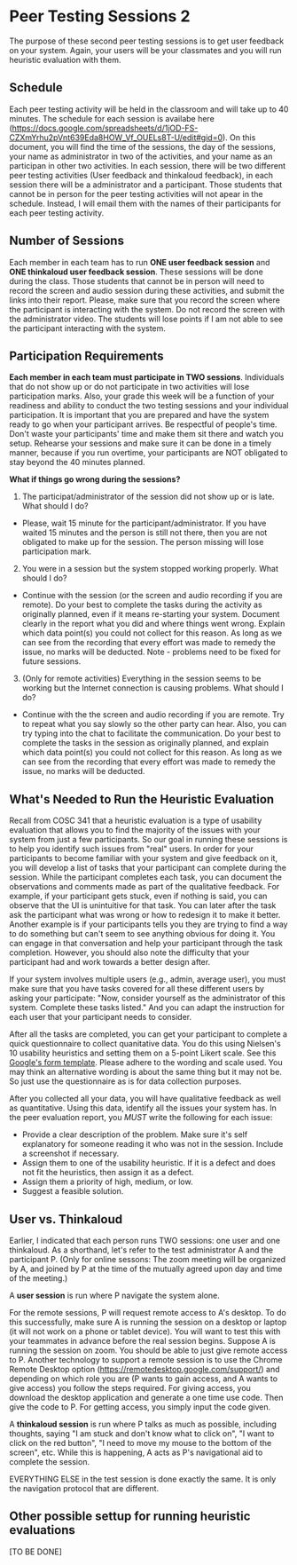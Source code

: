 # Peer Testing Sessions 2

The purpose of these second peer testing sessions is to get user feedback on your system. Again, your users will be your classmates and you will run heuristic evaluation with them.

## Schedule

Each peer testing activity will be held in the classroom and will take up to 40 minutes. The schedule for each session is availabe here (https://docs.google.com/spreadsheets/d/1jOD-FS-CZXmYrhu2pVnt639Eda8HOW_Vf_OUELs8T-U/edit#gid=0). On this document, you will find the time of the sessions, the day of the sessions, your name as administrator in two of the activities, and your name as an participan in other two activities. In each session, there will be two different peer testing activities (User feedback and thinkaloud feedback), in each session there will be a administrator and a participant.
Those students that cannot be in person for the peer testing activities will not apear in the schedule. Instead, I will email them with the names of their participants for each peer testing activity.

## Number of Sessions

Each member in each team has to run **ONE user feedback session** and **ONE thinkaloud user feedback session**. These sessions will be done during the class. Those students that cannot be in person will need to record the screen and audio session during these activities, and submit the links into their report. Please, make sure that you record the screen where the participant is interacting with the system. Do not record the screen with the administrator video. The students will lose points if I am not able to see the participant interacting with the system.

## Participation Requirements

**Each member in each team must participate in TWO sessions**. Individuals that do not show up or do not participate in two activities will lose participation marks. 
Also, your grade this week will be a function of your readiness and ability to conduct the two testing sessions and your individual participation. It is important that you are prepared and have the system ready to go when your participant arrives. Be respectful of people's time. Don't waste your participants' time and make them sit there and watch you setup. Rehearse your sessions and make sure it can be done in a timely manner, because if you run overtime, your participants are NOT obligated to stay beyond the 40 minutes planned.

**What if things go wrong during the sessions?**
1. The participat/administrator of the session did not show up or is late. What should I do?
  -  Please, wait 15 minute for the participant/administrator. If you have waited 15 minutes and the person is still not there, then you are not obligated to make up for the session. The person missing will lose participation mark.

2. You were in a session but the system stopped working properly. What should I do?
  - Continue with the session (or the screen and audio recording if you are remote). Do your best to complete the tasks during the activity as originally planned, even if it means re-starting your system. Document clearly in the report what you did and where things went wrong. Explain which data point(s) you could not collect for this reason. As long as we can see from the recording that every effort was made to remedy the issue, no marks will be deducted. Note - problems need to be fixed for future sessions.

3. (Only for remote activities) Everything in the session seems to be working but the Internet connection is causing problems. What should I do?
  - Continue with the the screen and audio recording if you are remote. Try to repeat what you say slowly so the other party can hear. Also, you can try typing into the chat to facilitate the communication. Do your best to complete the tasks in the session as originally planned, and explain which data point(s) you could not collect for this reason. As long as we can see from the recording that every effort was made to remedy the issue, no marks will be deducted.

## What's Needed to Run the Heuristic Evaluation

Recall from COSC 341 that a heuristic evaluation is a type of usability evaluation that allows you to find the majority of the issues with your system from just a few participants. So our goal in running these sessions is to help you identify such issues from "real" users.
In order for your participants to become familiar with your system and give feedback on it, you will develop a list of tasks that your participant can complete during the session. While the participant completes each task, you can document the observations and comments made as part of the qualitative feedback. For example, if your participant gets stuck, even if nothing is said, you can observe that the UI is unintuitive for that task. You can later after the task ask the participant what was wrong or how to redesign it to make it better. Another example is if your participants tells you they are trying to find a way to do something but can't seem to see anything obvious for doing it. You can engage in that conversation and help your participant through the task completion. However, you should also note the difficulty that your participant had and work towards a better design after.

If your system involves multiple users (e.g., admin, average user), you must make sure that you have tasks covered for all these different users by asking your participate: "Now, consider yourself as the administrator of this system. Complete these tasks listed." And you can adapt the instruction for each user that your participant needs to consider.

After all the tasks are completed, you can get your participant to complete a quick questionnaire to collect quanitative data. You do this using Nielsen's 10 usability heuristics and setting them on a 5-point Likert scale. See this <a href="https://github.com/Gemarodri/Capstone499/blob/main/Resources/COSC%20499%20Heuristic%20Evaluation.pdf"> Google's form template</a>. Please adhere to the wording and scale used. You may think an alternative wording is about the same thing but it may not be. So just use the questionnaire as is for data collection purposes.

After you collected all your data, you will have qualitative feedback as well as quantitative. Using this data, identify all the issues your system has. In the peer evaluation report, you *MUST* write the following for each issue:
 
  - Provide a clear description of the problem. Make sure it's self explanatory for someone reading it who was not in the session. Include a screenshot if necessary.
  - Assign them to one of the usability heuristic. If it is a defect and does not fit the heuristics, then assign it as a defect.
  - Assign them a priority of high, medium, or low.
  - Suggest a feasible solution.


## User vs. Thinkaloud

Earlier, I indicated that each person runs TWO sessions: one user and one thinkaloud. As a shorthand, let's refer to the test administrator A and the participant P. (Only for online sessons: The zoom meeting will be organized by A, and joined by P at the time of the mutually agreed upon day and time of the meeting.) 

A **user session** is run where P navigate the system alone. 

For the remote sessions, P will request remote access to A's desktop. To do this successfully, make sure A is running the session on a desktop or laptop (it will not work on a phone or tablet device). You will want to test this with your teammates in advance before the real session begins. Suppose A is running the session on zoom. You should be able to just give remote access to P. Another technology to support a remote session is to use the Chrome Remote Desktop option (https://remotedesktop.google.com/support/) and depending on which role you are (P wants to gain access, and A wants to give access) you follow the steps required. For giving access, you download the desktop application and generate a one time use code. Then give the code to P. For getting access, you simply input the code given.

A **thinkaloud session** is run where P talks as much as possible, including thoughts, saying "I am stuck and don't know what to click on", "I want to click on the red button", "I need to move my mouse to the bottom of the screen", etc. While this is happening, A acts as P's navigational aid to complete the session.

EVERYTHING ELSE in the test session is done exactly the same. It is only the navigation protocol that are different.


## Other possible settup for running heuristic evaluations
[TO BE DONE]

